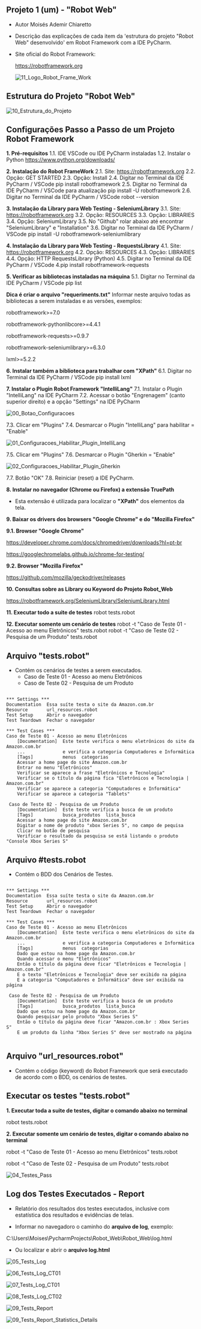 ## Projeto 1 (um) - "Robot Web"

- Autor Moisés Ademir Chiaretto
  
- Descrição das explicações de cada item da 'estrutura do projeto "Robot Web" desenvolvido' em Robot Framework com a IDE PyCharm.

- Site oficial do Robot Framework:

  https://robotframework.org

  ![11_Logo_Robot_Frame_Work](https://github.com/moiseschiaretto/Robot_Web/assets/84775466/84624ffd-4c82-4ec8-8304-c8c94d96dde8)


## Estrutura do Projeto "Robot Web"

![10_Estrutura_do_Projeto](https://github.com/moiseschiaretto/Robot_Web/assets/84775466/1c1dca7f-53a0-4d93-bd18-030e9cd8d9eb)


## Configurações Passo a Passo de um Projeto Robot Framework


**1. Pré-requisitos**
1.1. IDE VSCode ou IDE PyCharm instaladas
1.2. Instalar o Python
https://www.python.org/downloads/


**2. Instalação do Robot FrameWork**
2.1. Site: https://robotframework.org
2.2. Opção: GET STARTED
2.3. Opção: Install
2.4. Digitar no Terminal da IDE PyCharm / VSCode
pip install robotframework
2.5. Digitar no Terminal da IDE PyCharm / VSCode para atualização
pip install -U robotframework
2.6. Digitar no Terminal da IDE PyCharm / VSCode
robot --version

**3. Instalação da Library para Web Testing - SeleniumLibrary**
3.1. Site: https://robotframework.org
3.2. Opção: RESOURCES
3.3. Opção: LIBRARIES
3.4. Opção: SeleniumLibrary
3.5. No "Github" rolar abaixo até encontrar "SeleniumLibrary" e "Installation"
3.6. Digitar no Terminal da IDE PyCharm / VSCode
pip install -U robotframework-seleniumlibrary


**4. Instalação da Library para Web Testing - RequestsLibrary**
4.1. Site: https://robotframework.org
4.2. Opção: RESOURCES
4.3. Opção: LIBRARIES
4.4. Opção: HTTP RequestsLibrary (Python)
4.5. Digitar no Terminal da IDE PyCharm / VSCode
4.pip install robotframework-requests

**5. Verificar as bibliotecas instaladas na máquina**
5.1. Digitar no Terminal da IDE PyCharm / VSCode
pip list

**Dica é criar o arquivo "requeriments.txt"**
Informar neste arquivo todas as bibliotecas a serem instaladas e as versões, exemplos:

robotframework>=7.0

robotframework-pythonlibcore>=4.4.1

robotframework-requests>=0.9.7

robotframework-seleniumlibrary>=6.3.0

lxml>=5.2.2

**6. Instalar também a biblioteca para trabalhar com "XPath"**
6.1. Digitar no Terminal da IDE PyCharm / VSCode
pip install lxml


**7. Instalar o Plugin Robot Framework "IntelliLang"**
7.1. Instalar o Plugin "IntelliLang" na IDE PyCharm
7.2. Acessar o botão "Engrenagem" (canto superior direito) e a opção "Settings" na IDE PyCharm

![00_Botao_Configuracoes](https://github.com/moiseschiaretto/Robot_Web/assets/84775466/19825b0e-d869-4be3-9284-d81c05ab5c91)

7.3. Clicar em "Plugins"
7.4. Desmarcar o Plugin "IntelliLang" para habilitar = "Enable"

![01_Configuracoes_Habilitar_Plugin_IntelliLang](https://github.com/moiseschiaretto/Robot_Web/assets/84775466/58fe1f1c-78f6-4c45-9395-16f5bde4999f)

7.5. Clicar em "Plugins"
7.6. Desmarcar o Plugin "Gherkin = "Enable"

![02_Configuracoes_Habilitar_Plugin_Gherkin](https://github.com/moiseschiaretto/Robot_Web/assets/84775466/1ad84f95-a3e8-4b17-9167-d86406a7799a)


7.7. Botão "OK"
7.8. Reiniciar (reset) a IDE PyCharm.

**8. Instalar no navegador (Chrome ou Firefox) a extensão TruePath**
- Esta extensão é utilizada para localizar o **"XPath"** dos elementos da tela.


**9. Baixar os drivers dos browsers "Google Chrome" e do "Mozilla Firefox"**

**9.1. Browser "Google Chrome"**

https://developer.chrome.com/docs/chromedriver/downloads?hl=pt-br

https://googlechromelabs.github.io/chrome-for-testing/

**9.2. Browser "Mozilla Firefox"**

https://github.com/mozilla/geckodriver/releases

**10. Consultas sobre as Library ou Keyword do Projeto Robot_Web**

https://robotframework.org/SeleniumLibrary/SeleniumLibrary.html

**11. Executar todo a suite de testes**
robot tests.robot

**12. Executar somente um cenário de testes**
robot -t "Caso de Teste 01 - Acesso ao menu Eletrônicos" tests.robot
robot -t "Caso de Teste 02 - Pesquisa de um Produto" tests.robot


## Arquivo "tests.robot"

- Contém os cenários de testes a serem executados.
    - Caso de Teste 01 - Acesso ao menu Eletrônicos
    - Caso de Teste 02 - Pesquisa de um Produto

```

*** Settings ***
Documentation  Essa suíte testa o site da Amazon.com.br
Resource       url_resources.robot
Test Setup     Abrir o navegador
Test Teardown  Fechar o navegador

*** Test Cases ***
Caso de Teste 01 - Acesso ao menu Eletrônicos
    [Documentation]  Este teste verifica o menu eletrônicos do site da Amazon.com.br
    ...              e verifica a categoria Computadores e Informática
    [Tags]           menus  categorias
    Acessar a home page do site Amazon.com.br
    Entrar no menu "Eletrônicos"
    Verificar se aparece a frase "Eletrônicos e Tecnologia"
    Verificar se o título da página fica "Eletrônicos e Tecnologia | Amazon.com.br"
    Verificar se aparece a categoria "Computadores e Informática"
    Verificar se aparece a categoria "Tablets"

 Caso de Teste 02 - Pesquisa de um Produto
    [Documentation]  Este teste verifica a busca de um produto
    [Tags]           busca_produtos  lista_busca
    Acessar a home page do site Amazon.com.br
    Digitar o nome de produto "xbox Series 5", no campo de pequisa
    Clicar no botão de pesquisa
    Verificar o resultado da pesquisa se está listando o produto "Console Xbox Series S"

```

## Arquivo #tests.robot

- Contém o BDD dos Cenários de Testes.

```

*** Settings ***
Documentation  Essa suíte testa o site da Amazon.com.br
Resource       url_resources.robot
Test Setup     Abrir o navegador
Test Teardown  Fechar o navegador

*** Test Cases ***
Caso de Teste 01 - Acesso ao menu Eletrônicos
    [Documentation]  Este teste verifica o menu eletrônicos do site da Amazon.com.br
    ...              e verifica a categoria Computadores e Informática
    [Tags]           menus  categorias
    Dado que estou na home page da Amazon.com.br
    Quando acessar o menu "Eletrônicos"
    Então o título da página deve ficar "Eletrônicos e Tecnologia | Amazon.com.br"
    E o texto "Eletrônicos e Tecnologia" deve ser exibido na página
    E a categoria "Computadores e Informática" deve ser exibida na página

 Caso de Teste 02 - Pesquisa de um Produto
    [Documentation]  Este teste verifica a busca de um produto
    [Tags]           busca_produtos  lista_busca
    Dado que estou na home page da Amazon.com.br
    Quando pesquisar pelo produto "Xbox Series S"
    Então o título da página deve ficar "Amazon.com.br : Xbox Series S"
    E um produto da linha "Xbox Series S" deve ser mostrado na página


```

## Arquivo "url_resources.robot"

- Contém o código (keyword) do Robot Framework que será executado de acordo com o BDD, os cenários de testes.


## Executar os testes "tests.robot"

**1. Executar toda a suite de testes, digitar o comando abaixo no terminal**

robot tests.robot

**2. Executar somente um cenário de testes, digitar o comando abaixo no terminal**

robot -t "Caso de Teste 01 - Acesso ao menu Eletrônicos" tests.robot

robot -t "Caso de Teste 02 - Pesquisa de um Produto" tests.robot


![04_Testes_Pass](https://github.com/moiseschiaretto/Robot_Web/assets/84775466/e3fdd21d-579b-436e-a6e5-af5e0b9dfefb)



## Log dos Testes Executados - Report

- Relatório dos resultados dos testes executados, inclusive com estatística dos resultados e evidências de telas.

- Informar no navegadoro o caminho do **arquivo de log**, exemplo:

C:\Users\Moises\PycharmProjects\Robot_Web\Robot_Web\log.html

- Ou localizar e abrir o **arquivo log.html**

![05_Tests_Log](https://github.com/moiseschiaretto/Robot_Web/assets/84775466/336aada4-2464-48d1-9ac3-c81dffc28fb1)


![06_Tests_Log_CT01](https://github.com/moiseschiaretto/Robot_Web/assets/84775466/4f6ae483-8962-4cc6-b6eb-d33e6ba1749e)


![07_Tests_Log_CT01](https://github.com/moiseschiaretto/Robot_Web/assets/84775466/94e2bf4d-3f6b-49f6-98ea-2ddc620322f4)


![08_Tests_Log_CT02](https://github.com/moiseschiaretto/Robot_Web/assets/84775466/2dc9323a-243c-4da5-af22-9302b3f20f39)


![09_Tests_Report](https://github.com/moiseschiaretto/Robot_Web/assets/84775466/fd8aa7c9-2ece-4743-8fdb-e4ae18dcb5f1)


![09_Tests_Report_Statistics_Details](https://github.com/moiseschiaretto/Robot_Web/assets/84775466/70a238ea-21e0-40fc-83c6-1c8f0e3b8dab)

